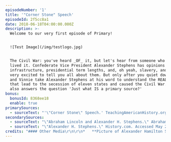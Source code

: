 ```yaml
---
episodeNumber: '1'
title: '"Corner Stone" Speech'
episodeId: 2f5cc8a1
date: 2018-06-18T04:00:00.000Z
description: >-
  Welcome to our very first episode of Primary!


  ![Test Image](/img/testlogo.jpg)


  The Civil War: you've heard _OF_ it, but let's hear from someone who actually
  lived it. Confederate Vice President Alexander Stephens has opinions on
  infrastructure, presidential term lengths, and, oh yeah, slavery, and he is
  very excited to tell you all about them. But only after you quiet down. Erin
  and Vinnie take Alexander Stephens at his word to understand the REAL issues
  that lead to the secession of eleven states and caused the Civil War. Erin
  also answers the question 'Just what IS a primary source?'
bonus:
  bonusId: 8368ee18
  enable: true
primarySources:
  - sourceText: "'\"Corner Stone\" Speech.' TeachingAmericanHistory.org. Accessed May 20, 2018\\. [http://teachingamericanhistory.org/library/document/cornerstone-speech/](http://teachingamericanhistory.org/library/document/cornerstone-speech/).  \r\n\r\n    Henry Cleveland, _Alexander H. Stephens, in Public and Private: With Letters and Speeches, Before, During, and Since the War_(Philadelphia, 1886), pp. 717-729."
secondarySources:
  - sourceText: "\"Abraham Lincoln and Alexander H. Stephens.\" AbrahamLincolnsClassroom.org. Accessed May 21, 2018.  \r\n    [http://www.abrahamlincolnsclassroom.org/abraham-lincolns-contemporaries/abraham-lincoln-and-alexander-h-stephens/](http://www.abrahamlincolnsclassroom.org/abraham-lincolns-contemporaries/abraham-lincoln-and-alexander-h-stephens/)."
  - sourceText: "\"Alexander H. Stephens.\" History.com. Accessed May 21, 2018.  \r\n    [https://www.history.com/topics/american-civil-war/alexander-h-stephens](https://www.history.com/topics/american-civil-war/alexander-h-stephens)."
credits: "#### Other Media\r\n\r\n*   **Picture of Alexander Hamilton Stephens:**  \r\n    The Miriam and Ira D. Wallach Division of Art, Prints and Photographs: Photography Collection, The New York Public Library. \"Alexander H. Stephens, 1812-83.\" New York Public Library Digital Collections. Accessed June 16, 2018\\.  \r\n    [http://digitalcollections.nypl.org/items/510d47d9-aeb5-a3d9-e040-e00a18064a99](http://digitalcollections.nypl.org/items/510d47d9-aeb5-a3d9-e040-e00a18064a99)."
---
```


